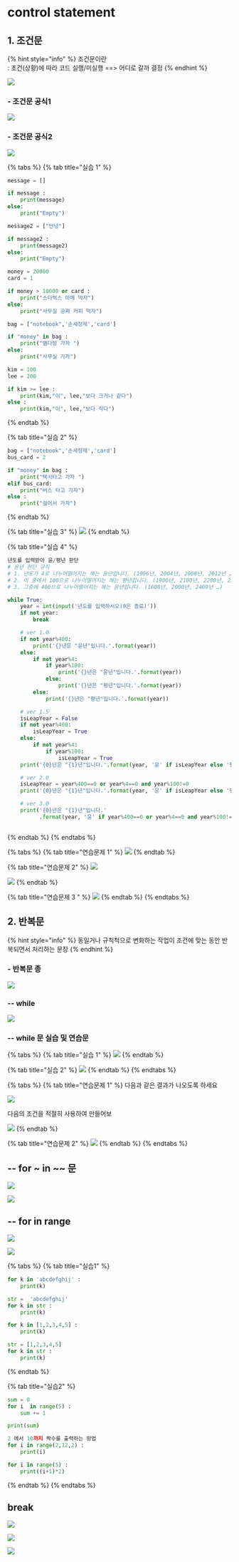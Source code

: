 # control statement

## 1. 조건문 

{% hint style="info" %}
조건문이란  
: 조건\(상황\)에 따라 코드 실행/미실행 ==&gt; 어디로 갈까 결정
{% endhint %}

![](../../../.gitbook/assets/image%20%28121%29.png)

### - 조건문 공식1

![](../../../.gitbook/assets/image%20%286%29.png)

### - 조건문 공식2

![](../../../.gitbook/assets/image%20%2876%29.png)

{% tabs %}
{% tab title="실습 1" %}
```python
message = []

if message :
    print(message)
else:
    print("Empty")
```

```python
message2 = ["안녕"]

if message2 :
    print(message2)
else:
    print("Empty")
```

```python
money = 20000
card = 1

if money > 10000 or card :
    print("스타벅스 아메 먹자")
else:
    print("사무실 공짜 커피 먹자")
```

```python
bag = ["notebook",'손세정제','card']

if "money" in bag :
    print("별다방 가자 ")
else:
    print("사무실 가자")
```

```python
kim = 100
lee = 200

if kim >= lee :
    print(kim,"이", lee,"보다 크거나 같다")
else :
    print(kim,"이", lee,"보다 작다") 
```
{% endtab %}

{% tab title="실습 2" %}
```python
bag = ["notebook",'손세정제','card']
bus_card = 2

if "money" in bag :
    print("택시타고 가자 ")
elif bus_card:
    print("버스 타고 가자")
else :
    print("걸어서 가자")
```
{% endtab %}

{% tab title="실습 3" %}
![](../../../.gitbook/assets/image%20%28156%29.png)
{% endtab %}

{% tab title="실습 4" %}
```python
년도를 입력받아 윤/평년 판단
# 윤년 판단 규칙
# 1. 년도가 4로 나누어떨어지는 해는 윤년입니다. (1996년, 2004년, 2008년, 2012년 …)
# 2. 이 중에서 100으로 나누어떨어지는 해는 평년입니다. (1900년, 2100년, 2200년, 2300년 …)
# 3. 그중에 400으로 나누어떨어지는 해는 윤년입니다. (1600년, 2000년, 2400년 …)

while True:
    year = int(input('년도를 입력하시오(0은 종료)'))
    if not year:
        break

    # ver 1.0
    if not year%400:
        print('{}년은 "윤년"입니다.'.format(year))
    else:
        if not year%4:
            if year%100:
                print('{}년은 "윤년"입니다.'.format(year))
            else:
                print('{}년은 "평년"입니다.'.format(year))
        else:
            print('{}년은 "평년"입니다.'.format(year))

    # ver 1.5
    isLeapYear = False
    if not year%400:
        isLeapYear = True
    else:
        if not year%4:
            if year%100:
                isLeapYear = True
    print('{0}년은 "{1}년"입니다.'.format(year, '윤' if isLeapYear else '평'))

    # ver 2.0
    isLeapYear = year%400==0 or year%4==0 and year%100!=0
    print('{0}년은 "{1}년"입니다.'.format(year, '윤' if isLeapYear else '평'))

    # ver 3.0
    print('{0}년은 "{1}년"입니다.'
          .format(year, '윤' if year%400==0 or year%4==0 and year%100!=0 else '평'))
    
```
{% endtab %}
{% endtabs %}

{% tabs %}
{% tab title="연습문제 1" %}
![](../../../.gitbook/assets/image%20%28149%29.png)
{% endtab %}

{% tab title="연습문제 2" %}
![](../../../.gitbook/assets/image%20%28179%29.png)

![](../../../.gitbook/assets/image%20%28168%29.png)
{% endtab %}

{% tab title="연습문제 3 " %}
![](../../../.gitbook/assets/image%20%2877%29.png)
{% endtab %}
{% endtabs %}

## 2. 반복문

{% hint style="info" %}
동일거나 규칙척으로 변화하는 작업이 조건에 맞는 동안 반복되면서 처리하는 문장 
{% endhint %}

### - 반복문 종

![](../../../.gitbook/assets/image%20%28204%29.png)

### -- while 

![](../../../.gitbook/assets/image%20%28197%29.png)

### -- while 문 실습 및 연습문

{% tabs %}
{% tab title="실습 1" %}
![](../../../.gitbook/assets/image%20%2879%29.png)
{% endtab %}

{% tab title="실습 2" %}
![](../../../.gitbook/assets/image%20%28122%29.png)
{% endtab %}
{% endtabs %}

{% tabs %}
{% tab title="연습문제 1" %}
다음과 같은 결과가 나오도록 하세요

![](../../../.gitbook/assets/image%20%28155%29.png)

다음의 조건을 적절히 사용하여 만들어보

![](../../../.gitbook/assets/image%20%2854%29.png)
{% endtab %}

{% tab title="연습문제 2" %}
![](../../../.gitbook/assets/image%20%2873%29.png)
{% endtab %}
{% endtabs %}

## -- for ~ in ~~ 문 

![](../../../.gitbook/assets/image%20%28194%29.png)

![](../../../.gitbook/assets/image%20%28108%29.png)

## -- for in range

![](../../../.gitbook/assets/image%20%28128%29.png)

![](../../../.gitbook/assets/image%20%2886%29.png)



{% tabs %}
{% tab title="실습1" %}
```python
for k in 'abcdefghij' :
    print(k)

str =  'abcdefghij' 
for k in str :
    print(k)

```

```python
for k in [1,2,3,4,5] :
    print(k)

str = [1,2,3,4,5]
for k in str :
    print(k)
```
{% endtab %}

{% tab title="실습2" %}
```python
sum = 0
for i  in range(5) :
    sum += 1

print(sum)
```

```python
2 에서 10까지 짝수를 출력하는 방법
for i in range(2,12,2) :
    print(i)

for i in range(5) :
    print((i+1)*2)
```
{% endtab %}
{% endtabs %}

## break 

![](../../../.gitbook/assets/image%20%2856%29.png)

![](../../../.gitbook/assets/image%20%28157%29.png)

![](../../../.gitbook/assets/image%20%2842%29.png)











